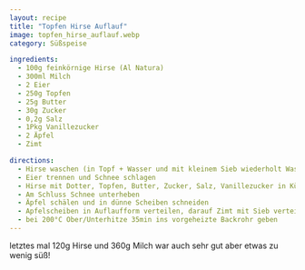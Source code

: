 ```yaml
---
layout: recipe
title: "Topfen Hirse Auflauf"
image: topfen_hirse_auflauf.webp
category: Süßspeise

ingredients:
  - 100g feinkörnige Hirse (Al Natura)
  - 300ml Milch
  - 2 Eier
  - 250g Topfen
  - 25g Butter
  - 30g Zucker
  - 0,2g Salz
  - 1Pkg Vanillezucker
  - 2 Äpfel
  - Zimt

directions:
  - Hirse waschen (in Topf + Wasser und mit kleinem Sieb wiederholt Wasser absieben) und mit Milch bei Stufe 8 aufkochen und wenn sie kocht auf Stufe 3 zurückdrehen, zudecken und 10min köcheln lassen. Danach 10min zugedeckt stehen lassen, anschließend abnehmen, umrühren und auskühlen lassen.
  - Eier trennen und Schnee schlagen
  - Hirse mit Dotter, Topfen, Butter, Zucker, Salz, Vanillezucker in Küchenmaschine vermischen.
  - Am Schluss Schnee unterheben
  - Äpfel schälen und in dünne Scheiben schneiden
  - Apfelscheiben in Auflaufform verteilen, darauf Zimt mit Sieb verteilen, darauf Hirsegemisch verteilen, ganz oben nochmal Apfelscheiben verteilen
  - bei 200°C Ober/Unterhitze 35min ins vorgeheizte Backrohr geben
---
```


letztes mal 120g Hirse und 360g Milch war auch sehr gut aber etwas zu wenig süß!
